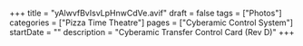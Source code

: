 +++
title = "yAlwvfBvIsvLpHnwCdVe.avif"
draft = false
tags = ["Photos"]
categories = ["Pizza Time Theatre"]
pages = ["Cyberamic Control System"]
startDate = ""
description = "Cyberamic Transfer Control Card (Rev D)"
+++
